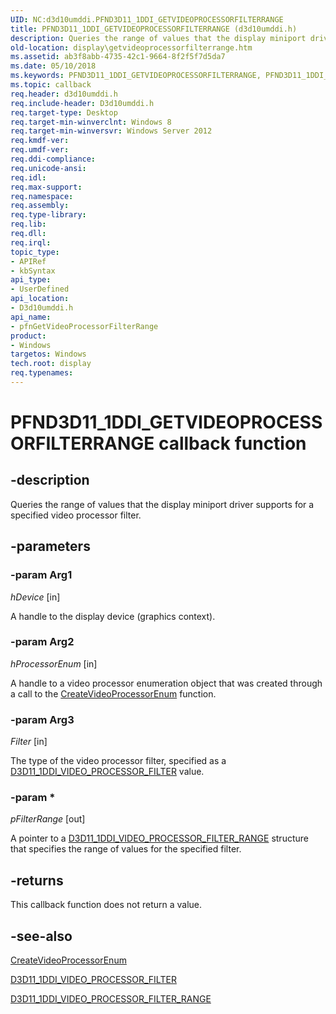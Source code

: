 ```yaml
---
UID: NC:d3d10umddi.PFND3D11_1DDI_GETVIDEOPROCESSORFILTERRANGE
title: PFND3D11_1DDI_GETVIDEOPROCESSORFILTERRANGE (d3d10umddi.h)
description: Queries the range of values that the display miniport driver supports for a specified video processor filter.
old-location: display\getvideoprocessorfilterrange.htm
ms.assetid: ab3f8abb-4735-42c1-9664-8f2f5f7d5da7
ms.date: 05/10/2018
ms.keywords: PFND3D11_1DDI_GETVIDEOPROCESSORFILTERRANGE, PFND3D11_1DDI_GETVIDEOPROCESSORFILTERRANGE callback, d3d10umddi/pfnGetVideoProcessorFilterRange, display.getvideoprocessorfilterrange, pfnGetVideoProcessorFilterRange, pfnGetVideoProcessorFilterRange callback function [Display Devices]
ms.topic: callback
req.header: d3d10umddi.h
req.include-header: D3d10umddi.h
req.target-type: Desktop
req.target-min-winverclnt: Windows 8
req.target-min-winversvr: Windows Server 2012
req.kmdf-ver: 
req.umdf-ver: 
req.ddi-compliance: 
req.unicode-ansi: 
req.idl: 
req.max-support: 
req.namespace: 
req.assembly: 
req.type-library: 
req.lib: 
req.dll: 
req.irql: 
topic_type:
- APIRef
- kbSyntax
api_type:
- UserDefined
api_location:
- D3d10umddi.h
api_name:
- pfnGetVideoProcessorFilterRange
product:
- Windows
targetos: Windows
tech.root: display
req.typenames: 
---
```


# PFND3D11_1DDI_GETVIDEOPROCESSORFILTERRANGE callback function


## -description


Queries the range of values that the display miniport driver supports for a specified video processor filter.


## -parameters




### -param Arg1

*hDevice* [in]

A handle to the display device (graphics context).

### -param Arg2

*hProcessorEnum* [in]

A handle to a video processor enumeration object that was created through a call to the <a href="https://msdn.microsoft.com/38c27502-7e8a-45a1-8a7c-315300502480">CreateVideoProcessorEnum</a> function.

### -param Arg3

*Filter* [in]

The type of the video processor filter, specified as a <a href="https://msdn.microsoft.com/library/windows/hardware/hh450982">D3D11_1DDI_VIDEO_PROCESSOR_FILTER</a> value.

### -param *

*pFilterRange* [out]

A pointer to a <a href="https://msdn.microsoft.com/library/windows/hardware/hh450985">D3D11_1DDI_VIDEO_PROCESSOR_FILTER_RANGE</a> structure that specifies the range of values for the specified filter.





## -returns



This callback function does not return a value.




## -see-also




<a href="https://msdn.microsoft.com/38c27502-7e8a-45a1-8a7c-315300502480">CreateVideoProcessorEnum</a>



<a href="https://msdn.microsoft.com/library/windows/hardware/hh450982">D3D11_1DDI_VIDEO_PROCESSOR_FILTER</a>



<a href="https://msdn.microsoft.com/library/windows/hardware/hh450985">D3D11_1DDI_VIDEO_PROCESSOR_FILTER_RANGE</a>
 

 

